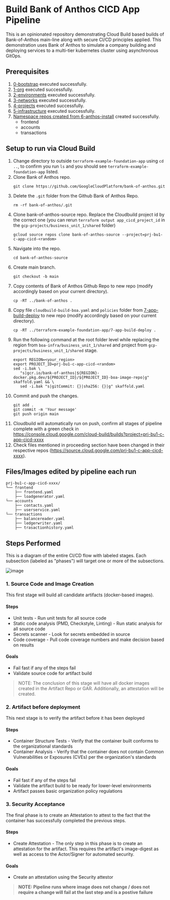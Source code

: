 # Build Bank of Anthos CICD App Pipeline

This is an opinionated repository demonstrating Cloud Build based builds of Bank-of-Anthos main-line along with secure CI/CD principles applied.
This demonstration uses Bank of Anthos to simulate a company building and deploying services to a multi-tier kubernetes cluster using asynchronous GitOps.

## Prerequisites

1. [0-bootstrap](https://github.com/terraform-google-modules/terraform-example-foundation/blob/master/0-bootstrap/README.md) executed successfully.
1. [1-org](https://github.com/terraform-google-modules/terraform-example-foundation/blob/master/1-org/README.md) executed successfully.
1. [2-environments](https://github.com/terraform-google-modules/terraform-example-foundation/blob/master/2-environments/README.md) executed successfully.
1. [3-networks](https://github.com/terraform-google-modules/terraform-example-foundation/blob/master/3-networks/README.md) executed successfully.
1. [4-projects](../foundation-extension/4-projects/README.md) executed successfully.
1. [5-infrastructure](../5-infrastructure/README.md) executed successfully.
1. [Namespace repos created from 6-anthos-install](../6-anthos-install/README.md) created successfully.
   - frontend
   - accounts
   - transactions

## Setup to run via Cloud Build
1. Change directory to outside `terraform-example-foundation-app` using `cd ..`, to confirm you run `ls` and you should see `terraform-example-foundation-app` listed.
1. Clone Bank of Anthos repo.
   ```
   git clone https://github.com/GoogleCloudPlatform/bank-of-anthos.git
   ```
1. Delete the `.git` folder from the Github Bank of Anthos Repo.
   ```
   rm -rf bank-of-anthos/.git
   ```
1. Clone bank-of-anthos-source repo. Replace the Cloudbuild project id by the correct one (you can rerun `terraform output app_cicd_project_id` in the `gcp-projects/business_unit_1/shared` folder)
   ```
   gcloud source repos clone bank-of-anthos-source --project=prj-bu1-c-app-cicd-<random>
   ```
1. Navigate into the repo.
   ```
   cd bank-of-anthos-source
   ```
1. Create main branch.
   ```
   git checkout -b main
   ```
1. Copy contents of Bank of Anthos Github Repo to new repo (modify accordingly based on your current directory).
   ```
   cp -RT ../bank-of-anthos .
   ```
1. Copy file `cloudbuild-build-boa.yaml` and `policies` folder from [7-app-build-deploy](.) to new repo (modify accordingly based on your current directory).
   ```
   cp -RT ../terraform-example-foundation-app/7-app-build-deploy .
   ```
1. Run the following command at the root folder level while replacing the region from `boa-infra/business_unit_1/shared` and project from `gcp-projects/business_unit_1/shared` stage.
   ```
   export REGION=<your_region>
   export PROJECT_ID=prj-bu1-c-app-cicd-<random>
   sed -i.bak \
      "s|gcr.io/bank-of-anthos|${REGION}-docker.pkg.dev/${PROJECT_ID}/${PROJECT_ID}-boa-image-repo|g" skaffold.yaml && \
      sed -i.bak "s|gitCommit: {}|sha256: {}|g" skaffold.yaml
   ```
1. Commit and push the changes.
   ```
   git add .
   git commit -m 'Your message'
   git push origin main
   ```
1. Cloudbuild will automatically run on push, confirm all stages of pipeline complete with a green check in https://console.cloud.google.com/cloud-build/builds?project=prj-bu1-c-app-cicd-xxxx
1. Check files mentioned in proceeding section have been changed in their respective repos (https://source.cloud.google.com/prj-bu1-c-app-cicd-xxxx).

## Files/Images edited by pipeline each run
```
prj-bu1-c-app-cicd-xxxx/
└── frontend
    ├── frontend.yaml
    ├── loadgenerator.yaml
└── accounts
    ├── contacts.yaml
    ├── userservice.yaml
└── transactions
    ├── balancereader.yaml
    ├── ledgerwriter.yaml
    ├── trasactionhistory.yaml
```

## Steps Performed

This is a diagram of the entire CI/CD flow with labeled stages. Each subsection (labeled as "phases") will target one or more of the subsections.

![image](https://user-images.githubusercontent.com/63249609/114470166-109bda00-9bb4-11eb-9997-204efbabbdc8.png)

### 1. Source Code and Image Creation
This first stage will build all candidate artifacts (docker-based images).

#### Steps
* Unit tests - Run unit tests for all source code
* Static code analysis (PMD, Checkstyle, Linting) - Run static analysis for all source code
* Secrets scanner - Look for secrets embedded in source
* Code coverage - Pull code coverage numbers and make decision based on results

#### Goals
* Fail fast if any of the steps fail
* Validate source code for artifact build

> NOTE: The conclusion of this stage will have all docker images created in the Artifact Repo or GAR. Additionally, an attestation will be created.

### 2. Artifact before deployment
This next stage is to verify the artifact before it has been deployed

#### Steps
* Container Structure Tests - Verify that the container built conforms to the organizational standards
* Container Analysis - Verify that the container does not contain Common Vulnerabilities or Exposures (CVEs) per the organization's standards

#### Goals
* Fail fast if any of the steps fail
* Validate the artifact build to be ready for lower-level environments
* Artifact passes basic organization policy regulations

### 3. Security Acceptance
The final phase is to create an Attestation to attest to the fact that the container has successfully completed the previous steps.

#### Steps
* Create Attestation - The only step in this phase is to create an attestation for the artifact. This requires the artifact's image-digest as well as access to the Actor/Signer for automated security.

#### Goals
* Create an attestation using the Security attestor

> **NOTE: Pipeline runs where image does not change / does not require a change will fail at the last step and is a postive failure**
